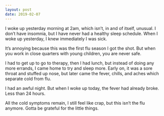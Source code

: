 ```yaml
---
layout: post
date: 2019-02-07
---
```


I woke up yesterday morning at 2am, which isn’t, in and of itself, unusual. I don’t have insomnia, but I have never had a healthy sleep schedule. When I woke up yesterday, I knew immediately I was sick. 

It’s annoying because this was the first flu season I got the shot. But when you work in close quarters with young children, you are never safe. 

I had to get up to go to therapy, then I had lunch, but instead of doing any more errands, I came home to try and sleep more. Early on, it was a sore throat and stuffed up nose, but later came the fever, chills, and aches which separate cold from flu. 

I had an awful night. But when I woke up today, the fever had already broke. Less than 24 hours. 

All the cold symptoms remain, I still feel like crap, but this isn’t the flu anymore. Gotta be grateful for the little things. 

